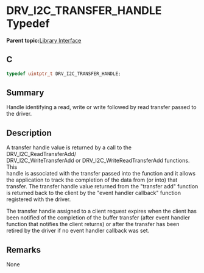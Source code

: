 # DRV\_I2C\_TRANSFER\_HANDLE Typedef

**Parent topic:**[Library Interface](GUID-5A5146D2-73C2-43B1-8ADE-95E0184AF1A5.md)

## C

```c
typedef uintptr_t DRV_I2C_TRANSFER_HANDLE;

```

## Summary

Handle identifying a read, write or write followed by read transfer passed to the driver.

## Description

A transfer handle value is returned by a call to the DRV\_I2C\_ReadTransferAdd/<br />DRV\_I2C\_WriteTransferAdd or DRV\_I2C\_WriteReadTransferAdd functions. This<br />handle is associated with the transfer passed into the function and it allows<br />the application to track the completion of the data from \(or into\) that<br />transfer. The transfer handle value returned from the "transfer add" function<br />is returned back to the client by the "event handler callback" function<br />registered with the driver.

The transfer handle assigned to a client request expires when the client has<br />been notified of the completion of the buffer transfer \(after event handler<br />function that notifies the client returns\) or after the transfer has been<br />retired by the driver if no event handler callback was set.

## Remarks

None

